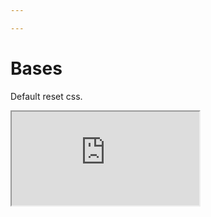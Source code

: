 ```yaml
---

---
```

# Bases

Default reset css.

<div class="iframe_code"><iframe src="https://lstyle.larico.net/dist/bases.css" allowfullscreen></iframe></div>